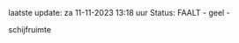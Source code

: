 laatste update: 
za 11-11-2023 13:18   uur 
Status: FAALT - geel - 
<div class="service Y">schijfruimte</div>
